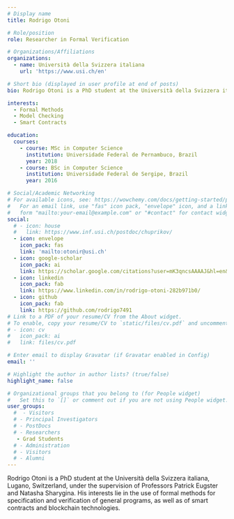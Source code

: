 ```yaml
---
# Display name
title: Rodrigo Otoni

# Role/position
role: Researcher in Formal Verification

# Organizations/Affiliations
organizations:
  - name: Università della Svizzera italiana
    url: 'https://www.usi.ch/en'

# Short bio (displayed in user profile at end of posts)
bio: Rodrigo Otoni is a PhD student at the Università della Svizzera italiana, Lugano, Switzerland, under the supervision of Professors Patrick Eugster and Natasha Sharygina. His interests lie in the use of formal methods for specification and verification of general programs, as well as of smart contracts and blockchain technologies.

interests:
  - Formal Methods
  - Model Checking
  - Smart Contracts

education:
  courses:
    - course: MSc in Computer Science
      institution: Universidade Federal de Pernambuco, Brazil
      year: 2018
    - course: BSc in Computer Science
      institution: Universidade Federal de Sergipe, Brazil
      year: 2016

# Social/Academic Networking
# For available icons, see: https://wowchemy.com/docs/getting-started/page-builder/#icons
#   For an email link, use "fas" icon pack, "envelope" icon, and a link in the
#   form "mailto:your-email@example.com" or "#contact" for contact widget.
social:
  # - icon: house
  #   link: https://www.inf.usi.ch/postdoc/chuprikov/
  - icon: envelope
    icon_pack: fas
    link: 'mailto:otonir@usi.ch'
  - icon: google-scholar
    icon_pack: ai
    link: https://scholar.google.com/citations?user=mK3qncsAAAAJ&hl=en&oi=ao
  - icon: linkedin
    icon_pack: fab
    link: https://www.linkedin.com/in/rodrigo-otoni-282b971b0/
  - icon: github
    icon_pack: fab
    link: https://github.com/rodrigo7491
# Link to a PDF of your resume/CV from the About widget.
# To enable, copy your resume/CV to `static/files/cv.pdf` and uncomment the lines below.
# - icon: cv
#   icon_pack: ai
#   link: files/cv.pdf

# Enter email to display Gravatar (if Gravatar enabled in Config)
email: ''

# Highlight the author in author lists? (true/false)
highlight_name: false

# Organizational groups that you belong to (for People widget)
#   Set this to `[]` or comment out if you are not using People widget.
user_groups:
  #  - Visitors
  # - Principal Investigators
  # - PostDocs
  # - Researchers
   - Grad Students
  # - Administration
  # - Visitors
  # - Alumni
---
```


Rodrigo Otoni is a PhD student at the Università della Svizzera italiana, Lugano, Switzerland, under the supervision of Professors Patrick Eugster and Natasha Sharygina. His interests lie in the use of formal methods for specification and verification of general programs, as well as of smart contracts and blockchain technologies.